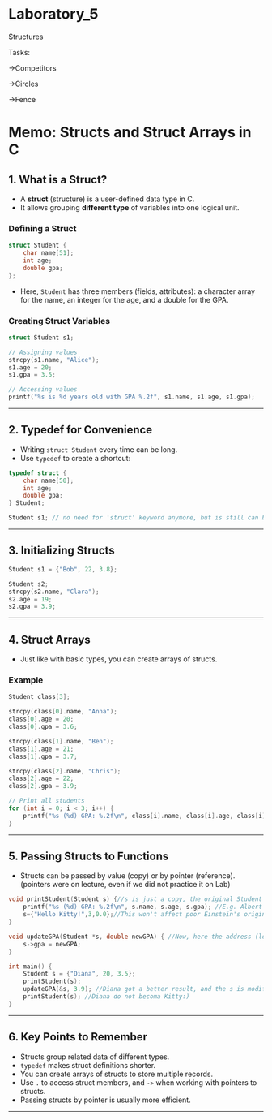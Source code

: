 # Laboratory_5
Structures

Tasks:

->Competitors

->Circles

->Fence


# Memo: Structs and Struct Arrays in C

## 1. What is a Struct?

- A **struct** (structure) is a user-defined data type in C.
- It allows grouping **different type** of  variables into one logical unit.

### Defining a Struct
```c
struct Student {
    char name[51];
    int age;
    double gpa;
};
```

- Here, `Student` has three members (fields, attributes): a character array for the name, an integer for the age, and a double for the GPA.

### Creating Struct Variables
```c
struct Student s1;

// Assigning values
strcpy(s1.name, "Alice");
s1.age = 20;
s1.gpa = 3.5;

// Accessing values
printf("%s is %d years old with GPA %.2f", s1.name, s1.age, s1.gpa);
```

---

## 2. Typedef for Convenience

- Writing `struct Student` every time can be long.
- Use `typedef` to create a shortcut:

```c
typedef struct {
    char name[50];
    int age;
    double gpa;
} Student;

Student s1; // no need for 'struct' keyword anymore, but is still can be used!
```

---

## 3. Initializing Structs
```c
Student s1 = {"Bob", 22, 3.8};

Student s2;
strcpy(s2.name, "Clara");
s2.age = 19;
s2.gpa = 3.9;
```

---

## 4. Struct Arrays

- Just like with basic types, you can create arrays of structs.

### Example
```c
Student class[3];

strcpy(class[0].name, "Anna");
class[0].age = 20;
class[0].gpa = 3.6;

strcpy(class[1].name, "Ben");
class[1].age = 21;
class[1].gpa = 3.7;

strcpy(class[2].name, "Chris");
class[2].age = 22;
class[2].gpa = 3.9;

// Print all students
for (int i = 0; i < 3; i++) {
    printf("%s (%d) GPA: %.2f\n", class[i].name, class[i].age, class[i].gpa);
}
```

---

## 5. Passing Structs to Functions

- Structs can be passed by value (copy) or by pointer (reference). (pointers were on lecture, even if we did not practice it on Lab)

```c
void printStudent(Student s) {//s is just a copy, the original Student instance won't be changed 
    printf("%s (%d) GPA: %.2f\n", s.name, s.age, s.gpa); //E.g. Albert Einsten (33) GPA:10.00
    s={"Hello Kitty!",3,0.0};//This won't affect poor Einstein's original record, just the copy lives INSIDE this function!
}

void updateGPA(Student *s, double newGPA) { //Now, here the address (location) of the original Student is given, so the function locates and may modify the ORIGINAL one!
    s->gpa = newGPA;
}

int main() {
    Student s = {"Diana", 20, 3.5};
    printStudent(s);
    updateGPA(&s, 3.9); //Diana got a better result, and the s is modified, because the function wrote the mempory slice where we have stored the results!
    printStudent(s); //Diana do not becoma Kitty:)
}
```

---

## 6. Key Points to Remember
- Structs group related data of different types.
- `typedef` makes struct definitions shorter.
- You can create arrays of structs to store multiple records.
- Use `.` to access struct members, and `->` when working with pointers to structs.
- Passing structs by pointer is usually more efficient.

---

